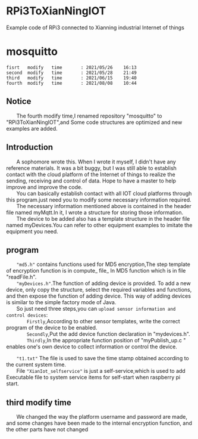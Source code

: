 # RPi3ToXianNingIOT
Example code of RPi3 connected to Xianning industrial Internet of things
# mosquitto
`fisrt   modify   time       : 2021/05/26    16:13`</br>
`second  modify   time       : 2021/05/28    21:49`</br>
`third   modify   time       : 2021/06/15    19:40`</br>
`fourth  modify   time       : 2021/08/08    10:44`</br> 
## Notice
&nbsp;&nbsp;&nbsp;&nbsp;&nbsp;&nbsp;&nbsp;The fourth  modify time,I renamed repository "mosquitto" to "RPi3ToXianNingIOT",and Some code structures are optimized and new examples are added.</br>
## Introduction
&nbsp;&nbsp;&nbsp;&nbsp;&nbsp;&nbsp;&nbsp;A sophomore wrote this. When I wrote it myself, I didn't have any reference materials. It was a bit buggy, but I was still able to establish contact with the cloud platform of the Internet of things to realize the sending, receiving and control of data. Hope to have a master to help improve and improve the code.</br>
&nbsp;&nbsp;&nbsp;&nbsp;&nbsp;&nbsp;&nbsp;You can basically establish contact with all IOT cloud platforms through this program.just need you to modify some necessary information required.</br>
&nbsp;&nbsp;&nbsp;&nbsp;&nbsp;&nbsp;&nbsp;The necessary information mentioned above is contained in the header file named myMqtt.In it, I wrote a structure for storing those information.</br>
&nbsp;&nbsp;&nbsp;&nbsp;&nbsp;&nbsp;&nbsp;The device to be added also has a template structure in the header file named myDevices.You can refer to other equipment examples to imitate the equipment you need.</br>
## program
&nbsp;&nbsp;&nbsp;&nbsp;&nbsp;&nbsp;&nbsp;`"md5.h"` contains functions used for MD5 encryption,The step template of encryption function is in compute_ file_ In MD5 function which is in file "readFile.h".</br>
&nbsp;&nbsp;&nbsp;&nbsp;&nbsp;&nbsp;&nbsp;`"myDevices.h"`.The function of adding device is provided. To add a new device, only copy the structure, select the required variables and functions, and then expose the function of adding device. This way of adding devices is similar to the simple factory mode of Java.</br>
&nbsp;&nbsp;&nbsp;&nbsp;&nbsp;&nbsp;&nbsp;So just need three steps,you can `upload sensor information and control devices`:</br>
&nbsp;&nbsp;&nbsp;&nbsp;&nbsp;&nbsp;&nbsp;&nbsp;&nbsp;&nbsp;&nbsp;&nbsp;&nbsp;&nbsp;`Firstly`,According to other sensor templates, write the correct program of the device to be enabled.</br>
&nbsp;&nbsp;&nbsp;&nbsp;&nbsp;&nbsp;&nbsp;&nbsp;&nbsp;&nbsp;&nbsp;&nbsp;&nbsp;&nbsp;`Secondly`,Put the add device function declaration in "mydevices.h".</br>
&nbsp;&nbsp;&nbsp;&nbsp;&nbsp;&nbsp;&nbsp;&nbsp;&nbsp;&nbsp;&nbsp;&nbsp;&nbsp;&nbsp;`Thirdly`,In the appropriate function position of "myPublish_up.c " enables one's own device to collect information or control the device.</br>
  
&nbsp;&nbsp;&nbsp;&nbsp;&nbsp;&nbsp;&nbsp;`"t1.txt"` The file is used to save the time stamp obtained according to the current system time.</br>
&nbsp;&nbsp;&nbsp;&nbsp;&nbsp;&nbsp;&nbsp;File `"XianIot_selfservice"` is just a self-service,which is used to add Executable file to system service items for self-start when raspberry pi start.</br>

## third modify time
&nbsp;&nbsp;&nbsp;&nbsp;&nbsp;&nbsp;&nbsp;We changed the way the platform username and password are made, and some changes have been made to the internal encryption function, and the other parts have not changed
